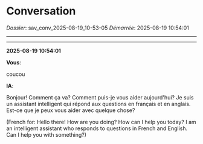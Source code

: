 # Conversation
_Dossier_: sav_conv_2025-08-19_10-53-05
_Démarrée_: 2025-08-19 10:54:01

---

---
**2025-08-19 10:54:01**

**Vous**:

coucou

**IA**:

Bonjour! Comment ça va? Comment puis-je vous aider aujourd'hui? Je suis un assistant intelligent qui répond aux questions en français et en anglais. Est-ce que je peux vous aider avec quelque chose?

(French for: Hello there! How are you doing? How can I help you today? I am an intelligent assistant who responds to questions in French and English. Can I help you with something?)
